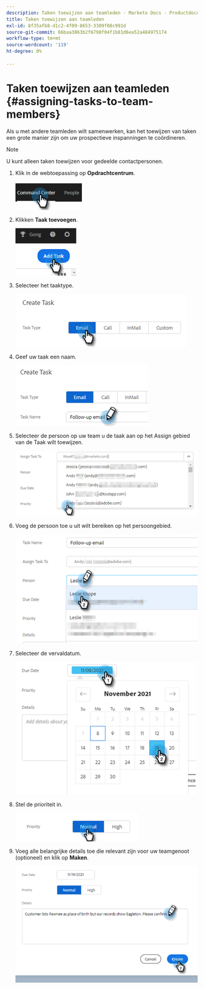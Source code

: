 ```yaml
---
description: Taken toewijzen aan teamleden - Marketo Docs - Productdocumentatie
title: Taken toewijzen aan teamleden
exl-id: 8f35afb8-d1c2-4f09-8653-3309f08c991d
source-git-commit: 66baa3063b2f6798f04f1b81d6ea52a484975174
workflow-type: tm+mt
source-wordcount: '119'
ht-degree: 0%

---
```


# Taken toewijzen aan teamleden {#assigning-tasks-to-team-members}

Als u met andere teamleden wilt samenwerken, kan het toewijzen van taken een grote manier zijn om uw prospectieve inspanningen te coördineren.

>[!NOTE]
>
>U kunt alleen taken toewijzen voor gedeelde contactpersonen.

1. Klik in de webtoepassing op **Opdrachtcentrum**.

   ![](assets/assigning-tasks-to-team-members-1.png)

1. Klikken **Taak toevoegen**.

   ![](assets/assigning-tasks-to-team-members-2.png)

1. Selecteer het taaktype.

   ![](assets/assigning-tasks-to-team-members-3.png)

1. Geef uw taak een naam.

   ![](assets/assigning-tasks-to-team-members-4.png)

1. Selecteer de persoon op uw team u de taak aan op het Assign gebied van de Taak wilt toewijzen.

   ![](assets/assigning-tasks-to-team-members-5.png)

1. Voeg de persoon toe u uit wilt bereiken op het persoongebied.

   ![](assets/assigning-tasks-to-team-members-6.png)

1. Selecteer de vervaldatum.

   ![](assets/assigning-tasks-to-team-members-7.png)

1. Stel de prioriteit in.

   ![](assets/assigning-tasks-to-team-members-8.png)

1. Voeg alle belangrijke details toe die relevant zijn voor uw teamgenoot (optioneel) en klik op **Maken**.

   ![](assets/assigning-tasks-to-team-members-9.png)
